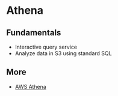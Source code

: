# Athena

## Fundamentals

* Interactive query service
* Analyze data in S3 using standard SQL

## More

* [AWS Athena](https://docs.aws.amazon.com/de_de/athena/index.html#lang/en_us)